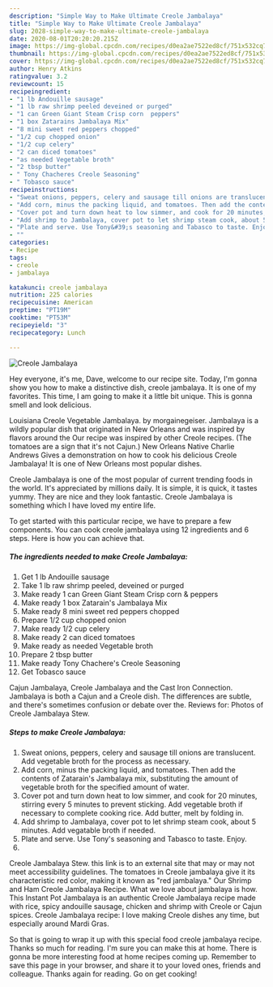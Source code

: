 ```yaml
---
description: "Simple Way to Make Ultimate Creole Jambalaya"
title: "Simple Way to Make Ultimate Creole Jambalaya"
slug: 2028-simple-way-to-make-ultimate-creole-jambalaya
date: 2020-08-01T20:20:20.215Z
image: https://img-global.cpcdn.com/recipes/d0ea2ae7522ed8cf/751x532cq70/creole-jambalaya-recipe-main-photo.jpg
thumbnail: https://img-global.cpcdn.com/recipes/d0ea2ae7522ed8cf/751x532cq70/creole-jambalaya-recipe-main-photo.jpg
cover: https://img-global.cpcdn.com/recipes/d0ea2ae7522ed8cf/751x532cq70/creole-jambalaya-recipe-main-photo.jpg
author: Henry Atkins
ratingvalue: 3.2
reviewcount: 15
recipeingredient:
- "1 lb Andouille sausage"
- "1 lb raw shrimp peeled deveined or purged"
- "1 can Green Giant Steam Crisp corn  peppers"
- "1 box Zatarains Jambalaya Mix"
- "8 mini sweet red peppers chopped"
- "1/2 cup chopped onion"
- "1/2 cup celery"
- "2 can diced tomatoes"
- "as needed Vegetable broth"
- "2 tbsp butter"
- " Tony Chacheres Creole Seasoning"
- " Tobasco sauce"
recipeinstructions:
- "Sweat onions, peppers, celery and sausage till onions are translucent. Add vegetable broth for the process as necessary."
- "Add corn, minus the packing liquid, and tomatoes. Then add the contents of Zatarain&#39;s Jambalaya mix, substituting the amount of vegetable broth for the specified amount of water."
- "Cover pot and turn down heat to low simmer, and cook for 20 minutes, stirring every 5 minutes to prevent sticking. Add vegetable broth if necessary to complete cooking rice. Add butter, melt by folding in."
- "Add shrimp to Jambalaya, cover pot to let shrimp steam cook, about 5 minutes. Add vegatable broth if needed."
- "Plate and serve. Use Tony&#39;s seasoning and Tabasco to taste. Enjoy."
- ""
categories:
- Recipe
tags:
- creole
- jambalaya

katakunci: creole jambalaya 
nutrition: 225 calories
recipecuisine: American
preptime: "PT19M"
cooktime: "PT53M"
recipeyield: "3"
recipecategory: Lunch

---
```



![Creole Jambalaya](https://img-global.cpcdn.com/recipes/d0ea2ae7522ed8cf/751x532cq70/creole-jambalaya-recipe-main-photo.jpg)

Hey everyone, it's me, Dave, welcome to our recipe site. Today, I'm gonna show you how to make a distinctive dish, creole jambalaya. It is one of my favorites. This time, I am going to make it a little bit unique. This is gonna smell and look delicious.

Louisiana Creole Vegetable Jambalaya. by morgainegeiser. Jambalaya is a wildly popular dish that originated in New Orleans and was inspired by flavors around the Our recipe was inspired by other Creole recipes. (The tomatoes are a sign that it&#39;s not Cajun.) New Orleans Native Charlie Andrews Gives a demonstration on how to cook his delicious Creole Jambalaya! It is one of New Orleans most popular dishes.

Creole Jambalaya is one of the most popular of current trending foods in the world. It's appreciated by millions daily. It is simple, it is quick, it tastes yummy. They are nice and they look fantastic. Creole Jambalaya is something which I have loved my entire life.


To get started with this particular recipe, we have to prepare a few components. You can cook creole jambalaya using 12 ingredients and 6 steps. Here is how you can achieve that.

<!--inarticleads1-->

##### The ingredients needed to make Creole Jambalaya:

1. Get 1 lb Andouille sausage
1. Take 1 lb raw shrimp peeled, deveined or purged
1. Make ready 1 can Green Giant Steam Crisp corn &amp; peppers
1. Make ready 1 box Zatarain&#39;s Jambalaya Mix
1. Make ready 8 mini sweet red peppers chopped
1. Prepare 1/2 cup chopped onion
1. Make ready 1/2 cup celery
1. Make ready 2 can diced tomatoes
1. Make ready as needed Vegetable broth
1. Prepare 2 tbsp butter
1. Make ready  Tony Chachere&#39;s Creole Seasoning
1. Get  Tobasco sauce


Cajun Jambalaya, Creole Jambalaya and the Cast Iron Connection. Jambalaya is both a Cajun and a Creole dish. The differences are subtle, and there&#39;s sometimes confusion or debate over the. Reviews for: Photos of Creole Jambalaya Stew. 

<!--inarticleads2-->

##### Steps to make Creole Jambalaya:

1. Sweat onions, peppers, celery and sausage till onions are translucent. Add vegetable broth for the process as necessary.
1. Add corn, minus the packing liquid, and tomatoes. Then add the contents of Zatarain&#39;s Jambalaya mix, substituting the amount of vegetable broth for the specified amount of water.
1. Cover pot and turn down heat to low simmer, and cook for 20 minutes, stirring every 5 minutes to prevent sticking. Add vegetable broth if necessary to complete cooking rice. Add butter, melt by folding in.
1. Add shrimp to Jambalaya, cover pot to let shrimp steam cook, about 5 minutes. Add vegatable broth if needed.
1. Plate and serve. Use Tony&#39;s seasoning and Tabasco to taste. Enjoy.
1. 


Creole Jambalaya Stew. this link is to an external site that may or may not meet accessibility guidelines. The tomatoes in Creole jambalaya give it its characteristic red color, making it known as &#34;red jambalaya.&#34; Our Shrimp and Ham Creole Jambalaya Recipe. What we love about jambalaya is how. This Instant Pot Jambalaya is an authentic Creole Jambalaya recipe made with rice, spicy andouille sausage, chicken and shrimp with Creole or Cajun spices. Creole Jambalaya recipe: I love making Creole dishes any time, but especially around Mardi Gras. 

So that is going to wrap it up with this special food creole jambalaya recipe. Thanks so much for reading. I'm sure you can make this at home. There is gonna be more interesting food at home recipes coming up. Remember to save this page in your browser, and share it to your loved ones, friends and colleague. Thanks again for reading. Go on get cooking!
